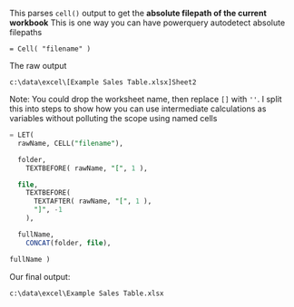 This parses `cell()` output to get the **absolute filepath of the current workbook**
This is one way you can have powerquery autodetect absolute filepaths
```
= Cell( "filename" )
```
The raw output
```
c:\data\excel\[Example Sales Table.xlsx]Sheet2
```
Note: You could drop the worksheet name, then replace `[]` with `''`. 
I split this into steps to show how you can use intermediate calculations as variables
without polluting the scope using named cells 

```sql
= LET(
  rawName, CELL("filename"),

  folder,
    TEXTBEFORE( rawName, "[", 1 ),

  file,
    TEXTBEFORE(
      TEXTAFTER( rawName, "[", 1 ),
      "]", -1
    ),

  fullName,
    CONCAT(folder, file),

fullName )
```
Our final output:
```
c:\data\excel\Example Sales Table.xlsx
```

